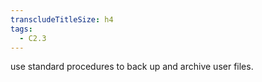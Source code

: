 ```yaml
---
transcludeTitleSize: h4
tags:
  - C2.3
---
```

use standard procedures to back up and archive user files.
